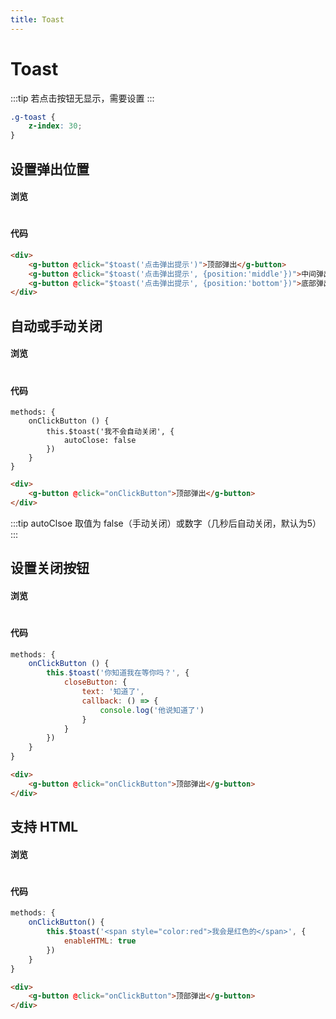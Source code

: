 ```yaml
---
title: Toast
---
```

# Toast
:::tip
若点击按钮无显示，需要设置
:::
``` CSS
.g-toast {
    z-index: 30;
}
```
## 设置弹出位置

#### 浏览
#
<ClientOnly>
<toast-demo-1></toast-demo-1>
</ClientOnly>

#### 代码

```html
<div>
    <g-button @click="$toast('点击弹出提示')">顶部弹出</g-button>
    <g-button @click="$toast('点击弹出提示', {position:'middle'})">中间弹出</g-button>
    <g-button @click="$toast('点击弹出提示', {position:'bottom'})">底部弹出</g-button>
</div>
```
## 自动或手动关闭

#### 浏览
#
<ClientOnly>
<toast-demo-2></toast-demo-2>
</ClientOnly>

#### 代码

``` js{4}
methods: {
    onClickButton () {
        this.$toast('我不会自动关闭', {
            autoClose: false
        })
    }
}
```
```html
<div>
    <g-button @click="onClickButton">顶部弹出</g-button>
</div>
```
:::tip
autoClsoe 取值为 false（手动关闭）或数字（几秒后自动关闭，默认为5）
:::
## 设置关闭按钮

#### 浏览
#
<ClientOnly>
<toast-demo-3></toast-demo-3>
</ClientOnly>

#### 代码

``` js
methods: {
    onClickButton () {
        this.$toast('你知道我在等你吗？', {
            closeButton: {
                text: '知道了',
                callback: () => {
                    console.log('他说知道了')
                }
            }
        })
    }
}
```
```html
<div>
    <g-button @click="onClickButton">顶部弹出</g-button>
</div>
```
## 支持 HTML

#### 浏览
#
<ClientOnly>
<toast-demo-4></toast-demo-4>
</ClientOnly>

#### 代码

``` js
methods: {
    onClickButton() {
        this.$toast('<span style="color:red">我会是红色的</span>', {
            enableHTML: true
        })
    }
}
```
```html
<div>
    <g-button @click="onClickButton">顶部弹出</g-button>
</div>
```